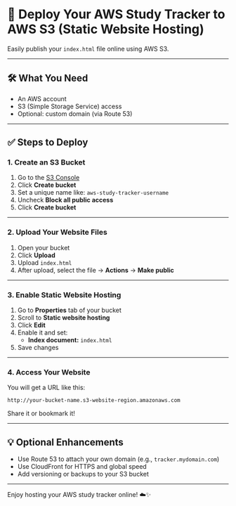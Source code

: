 
# 🚀 Deploy Your AWS Study Tracker to AWS S3 (Static Website Hosting)

Easily publish your `index.html` file online using AWS S3.

---

## 🛠️ What You Need

- An AWS account
- S3 (Simple Storage Service) access
- Optional: custom domain (via Route 53)

---

## ✅ Steps to Deploy

### 1. Create an S3 Bucket

1. Go to the [S3 Console](https://s3.console.aws.amazon.com/s3/)
2. Click **Create bucket**
3. Set a unique name like: `aws-study-tracker-username`
4. Uncheck **Block all public access**
5. Click **Create bucket**

---

### 2. Upload Your Website Files

1. Open your bucket
2. Click **Upload**
3. Upload `index.html`
4. After upload, select the file → **Actions** → **Make public**

---

### 3. Enable Static Website Hosting

1. Go to **Properties** tab of your bucket
2. Scroll to **Static website hosting**
3. Click **Edit**
4. Enable it and set:
   - **Index document:** `index.html`
5. Save changes

---

### 4. Access Your Website

You will get a URL like this:

```
http://your-bucket-name.s3-website-region.amazonaws.com
```

Share it or bookmark it!

---

## 💡 Optional Enhancements

- Use Route 53 to attach your own domain (e.g., `tracker.mydomain.com`)
- Use CloudFront for HTTPS and global speed
- Add versioning or backups to your S3 bucket

---

Enjoy hosting your AWS study tracker online! ☁️✨
